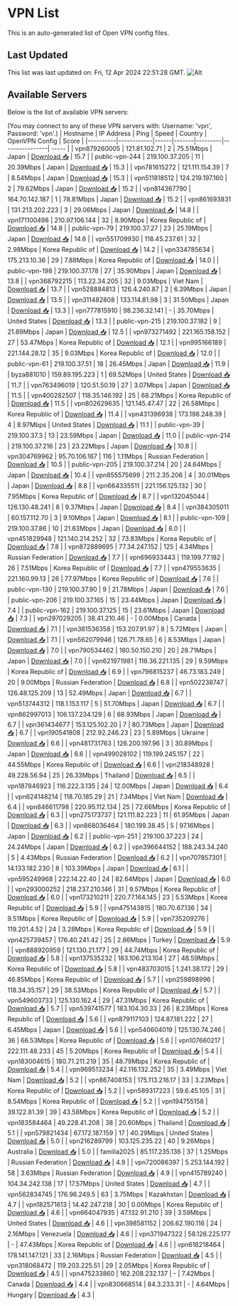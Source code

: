 # VPN List

This is an auto-generated list of Open VPN config files.

## Last Updated

This list was last updated on: Fri, 12 Apr 2024 22:51:28 GMT.
![Alt](https://repobeats.axiom.co/api/embed/186b98318ef1479477931607c1ad7d823f12451f.svg "Repobeats analytics image")

## Available Servers

Below is the list of available VPN servers:

(You may connect to any of these VPN servers with: Username: 'vpn', Password: 'vpn'.)
| Hostname | IP Address | Ping | Speed | Country | OpenVPN Config | Score |
|----------|------------|------|-------|---------|----------------| ----- |
| vpn879260005 | 121.81.102.71 | 2 | 75.51Mbps | Japan | [Download 📥](./configs/server_0_JP.ovpn) | 15.7 |
| public-vpn-244 | 219.100.37.205 | 11 | 20.39Mbps | Japan | [Download 📥](./configs/server_1_JP.ovpn) | 15.3 |
| vpn781615272 | 121.111.154.39 | 7 | 8.54Mbps | Japan | [Download 📥](./configs/server_2_JP.ovpn) | 15.3 |
| vpn511818512 | 124.219.197.160 | 2 | 79.62Mbps | Japan | [Download 📥](./configs/server_3_JP.ovpn) | 15.2 |
| vpn814367790 | 164.70.142.187 | 1 | 78.81Mbps | Japan | [Download 📥](./configs/server_4_JP.ovpn) | 15.2 |
| vpn861693831 | 131.213.202.223 | 3 | 29.06Mbps | Japan | [Download 📥](./configs/server_5_JP.ovpn) | 14.8 |
| vpn171100498 | 210.97.106.144 | 32 | 8.90Mbps | Korea Republic of | [Download 📥](./configs/server_6_KR.ovpn) | 14.8 |
| public-vpn-79 | 219.100.37.27 | 23 | 25.19Mbps | Japan | [Download 📥](./configs/server_7_JP.ovpn) | 14.6 |
| vpn551709930 | 118.45.237.61 | 32 | 2.98Mbps | Korea Republic of | [Download 📥](./configs/server_8_KR.ovpn) | 14.2 |
| vpn334785634 | 175.213.10.36 | 29 | 7.88Mbps | Korea Republic of | [Download 📥](./configs/server_9_KR.ovpn) | 14.0 |
| public-vpn-198 | 219.100.37.178 | 27 | 35.90Mbps | Japan | [Download 📥](./configs/server_10_JP.ovpn) | 13.8 |
| vpn368792215 | 113.22.34.205 | 32 | 9.03Mbps | Viet Nam | [Download 📥](./configs/server_11_VN.ovpn) | 13.7 |
| vpn528884813 | 126.4.240.87 | 2 | 6.39Mbps | Japan | [Download 📥](./configs/server_12_JP.ovpn) | 13.5 |
| vpn311482808 | 133.114.81.98 | 3 | 31.50Mbps | Japan | [Download 📥](./configs/server_13_JP.ovpn) | 13.3 |
| vpn777815910 | 98.236.32.141 | - | 35.70Mbps | United States | [Download 📥](./configs/server_14_US.ovpn) | 13.3 |
| public-vpn-215 | 219.100.37.182 | 9 | 21.89Mbps | Japan | [Download 📥](./configs/server_15_JP.ovpn) | 12.5 |
| vpn973271492 | 221.165.158.152 | 27 | 53.47Mbps | Korea Republic of | [Download 📥](./configs/server_16_KR.ovpn) | 12.1 |
| vpn995166189 | 221.144.28.12 | 35 | 9.03Mbps | Korea Republic of | [Download 📥](./configs/server_17_KR.ovpn) | 12.0 |
| public-vpn-61 | 219.100.37.51 | 18 | 26.45Mbps | Japan | [Download 📥](./configs/server_18_JP.ovpn) | 11.9 |
| byza881010 | 159.89.195.223 | 1 | 69.52Mbps | United States | [Download 📥](./configs/server_19_US.ovpn) | 11.7 |
| vpn763496019 | 120.51.50.19 | 27 | 3.07Mbps | Japan | [Download 📥](./configs/server_20_JP.ovpn) | 11.5 |
| vpn400282507 | 118.35.146.192 | 25 | 68.21Mbps | Korea Republic of | [Download 📥](./configs/server_21_KR.ovpn) | 11.5 |
| vpn802629635 | 121.145.47.47 | 22 | 26.58Mbps | Korea Republic of | [Download 📥](./configs/server_22_KR.ovpn) | 11.4 |
| vpn431396938 | 173.198.248.39 | 4 | 8.97Mbps | United States | [Download 📥](./configs/server_23_US.ovpn) | 11.1 |
| public-vpn-39 | 219.100.37.3 | 13 | 23.59Mbps | Japan | [Download 📥](./configs/server_24_JP.ovpn) | 11.0 |
| public-vpn-214 | 219.100.37.216 | 23 | 23.22Mbps | Japan | [Download 📥](./configs/server_25_JP.ovpn) | 10.8 |
| vpn304769962 | 95.70.106.167 | 116 | 1.11Mbps | Russian Federation | [Download 📥](./configs/server_26_RU.ovpn) | 10.5 |
| public-vpn-205 | 219.100.37.214 | 20 | 24.64Mbps | Japan | [Download 📥](./configs/server_27_JP.ovpn) | 10.4 |
| vpn855575699 | 211.2.35.206 | 4 | 30.01Mbps | Japan | [Download 📥](./configs/server_28_JP.ovpn) | 8.8 |
| vpn664335511 | 221.156.125.132 | 30 | 7.95Mbps | Korea Republic of | [Download 📥](./configs/server_29_KR.ovpn) | 8.7 |
| vpn132045044 | 126.130.48.241 | 8 | 9.37Mbps | Japan | [Download 📥](./configs/server_30_JP.ovpn) | 8.4 |
| vpn384305011 | 60.157.112.70 | 3 | 9.10Mbps | Japan | [Download 📥](./configs/server_31_JP.ovpn) | 8.1 |
| public-vpn-109 | 219.100.37.86 | 10 | 21.63Mbps | Japan | [Download 📥](./configs/server_32_JP.ovpn) | 8.0 |
| vpn451829948 | 121.140.214.252 | 32 | 73.83Mbps | Korea Republic of | [Download 📥](./configs/server_33_KR.ovpn) | 7.8 |
| vpn872889695 | 77.34.247.152 | 125 | 4.34Mbps | Russian Federation | [Download 📥](./configs/server_34_RU.ovpn) | 7.7 |
| vpn696933443 | 119.199.77.182 | 26 | 7.51Mbps | Korea Republic of | [Download 📥](./configs/server_35_KR.ovpn) | 7.7 |
| vpn479553635 | 221.160.99.13 | 26 | 77.97Mbps | Korea Republic of | [Download 📥](./configs/server_36_KR.ovpn) | 7.6 |
| public-vpn-130 | 219.100.37.90 | 9 | 21.78Mbps | Japan | [Download 📥](./configs/server_37_JP.ovpn) | 7.6 |
| public-vpn-206 | 219.100.37.165 | 15 | 23.44Mbps | Japan | [Download 📥](./configs/server_38_JP.ovpn) | 7.4 |
| public-vpn-162 | 219.100.37.125 | 15 | 23.61Mbps | Japan | [Download 📥](./configs/server_39_JP.ovpn) | 7.3 |
| vpn297029205 | 38.41.210.46 | - | 0.00Mbps | Canada | [Download 📥](./configs/server_40_CA.ovpn) | 7.1 |
| vpn381536358 | 153.207.91.97 | 8 | 5.72Mbps | Japan | [Download 📥](./configs/server_41_JP.ovpn) | 7.1 |
| vpn562079946 | 126.71.78.65 | 6 | 8.53Mbps | Japan | [Download 📥](./configs/server_42_JP.ovpn) | 7.0 |
| vpn790534462 | 180.50.150.210 | 20 | 28.71Mbps | Japan | [Download 📥](./configs/server_43_JP.ovpn) | 7.0 |
| vpn621971981 | 118.36.221.135 | 29 | 9.59Mbps | Korea Republic of | [Download 📥](./configs/server_44_KR.ovpn) | 6.9 |
| vpn796815237 | 46.73.183.249 | 20 | 9.00Mbps | Russian Federation | [Download 📥](./configs/server_45_RU.ovpn) | 6.8 |
| vpn502238747 | 126.48.125.209 | 13 | 52.49Mbps | Japan | [Download 📥](./configs/server_46_JP.ovpn) | 6.7 |
| vpn513744312 | 118.1.153.117 | 5 | 51.70Mbps | Japan | [Download 📥](./configs/server_47_JP.ovpn) | 6.7 |
| vpn862997013 | 106.137.234.129 | 6 | 68.93Mbps | Japan | [Download 📥](./configs/server_48_JP.ovpn) | 6.7 |
| vpn361434677 | 153.125.102.20 | 7 | 80.73Mbps | Japan | [Download 📥](./configs/server_49_JP.ovpn) | 6.7 |
| vpn190541808 | 212.92.246.23 | 23 | 5.89Mbps | Ukraine | [Download 📥](./configs/server_50_UA.ovpn) | 6.6 |
| vpn481731763 | 126.200.197.96 | 3 | 30.89Mbps | Japan | [Download 📥](./configs/server_51_JP.ovpn) | 6.6 |
| vpn499028102 | 119.199.245.157 | 22 | 44.55Mbps | Korea Republic of | [Download 📥](./configs/server_52_KR.ovpn) | 6.6 |
| vpn218348928 | 49.228.56.94 | 25 | 26.33Mbps | Thailand | [Download 📥](./configs/server_53_TH.ovpn) | 6.5 |
| vpn187846923 | 116.222.3.135 | 24 | 12.00Mbps | Japan | [Download 📥](./configs/server_54_JP.ovpn) | 6.4 |
| vpn624148214 | 118.70.185.29 | 21 | 7.34Mbps | Viet Nam | [Download 📥](./configs/server_55_VN.ovpn) | 6.4 |
| vpn846611798 | 220.95.112.134 | 25 | 72.66Mbps | Korea Republic of | [Download 📥](./configs/server_56_KR.ovpn) | 6.3 |
| vpn275173737 | 121.111.82.223 | 11 | 61.95Mbps | Japan | [Download 📥](./configs/server_57_JP.ovpn) | 6.3 |
| vpn868036464 | 180.199.38.45 | 5 | 97.16Mbps | Japan | [Download 📥](./configs/server_58_JP.ovpn) | 6.2 |
| public-vpn-251 | 219.100.37.223 | 24 | 24.24Mbps | Japan | [Download 📥](./configs/server_59_JP.ovpn) | 6.2 |
| vpn396644152 | 188.243.34.240 | 5 | 4.43Mbps | Russian Federation | [Download 📥](./configs/server_60_RU.ovpn) | 6.2 |
| vpn707857301 | 14.133.182.230 | 8 | 103.39Mbps | Japan | [Download 📥](./configs/server_61_JP.ovpn) | 6.1 |
| vpn595249968 | 222.14.22.40 | 24 | 82.64Mbps | Japan | [Download 📥](./configs/server_62_JP.ovpn) | 6.0 |
| vpn293000252 | 218.237.210.146 | 31 | 9.57Mbps | Korea Republic of | [Download 📥](./configs/server_63_KR.ovpn) | 6.0 |
| vpn173210211 | 220.77.164.145 | 23 | 5.53Mbps | Korea Republic of | [Download 📥](./configs/server_64_KR.ovpn) | 5.9 |
| vpn475143815 | 180.70.67.136 | 34 | 9.51Mbps | Korea Republic of | [Download 📥](./configs/server_65_KR.ovpn) | 5.9 |
| vpn735209276 | 119.201.4.52 | 24 | 3.28Mbps | Korea Republic of | [Download 📥](./configs/server_66_KR.ovpn) | 5.9 |
| vpn425739457 | 176.40.241.42 | 25 | 2.86Mbps | Turkey | [Download 📥](./configs/server_67_TR.ovpn) | 5.9 |
| vpn888920959 | 121.130.21.177 | 29 | 44.74Mbps | Korea Republic of | [Download 📥](./configs/server_68_KR.ovpn) | 5.8 |
| vpn137535232 | 183.106.213.104 | 27 | 48.59Mbps | Korea Republic of | [Download 📥](./configs/server_69_KR.ovpn) | 5.8 |
| vpn483703015 | 1.241.38.172 | 29 | 46.85Mbps | Korea Republic of | [Download 📥](./configs/server_70_KR.ovpn) | 5.7 |
| vpn259898996 | 118.34.35.157 | 29 | 38.53Mbps | Korea Republic of | [Download 📥](./configs/server_71_KR.ovpn) | 5.7 |
| vpn549603733 | 125.130.162.4 | 29 | 47.31Mbps | Korea Republic of | [Download 📥](./configs/server_72_KR.ovpn) | 5.7 |
| vpn539741577 | 183.104.30.33 | 26 | 8.23Mbps | Korea Republic of | [Download 📥](./configs/server_73_KR.ovpn) | 5.6 |
| vpn879117103 | 124.87.181.222 | 27 | 6.45Mbps | Japan | [Download 📥](./configs/server_74_JP.ovpn) | 5.6 |
| vpn540604019 | 125.130.74.246 | 36 | 66.53Mbps | Korea Republic of | [Download 📥](./configs/server_75_KR.ovpn) | 5.6 |
| vpn107660217 | 222.111.48.233 | 45 | 5.20Mbps | Korea Republic of | [Download 📥](./configs/server_76_KR.ovpn) | 5.4 |
| vpn183004615 | 180.71.211.219 | 35 | 48.79Mbps | Korea Republic of | [Download 📥](./configs/server_77_KR.ovpn) | 5.4 |
| vpn969513234 | 42.116.132.252 | 35 | 3.49Mbps | Viet Nam | [Download 📥](./configs/server_78_VN.ovpn) | 5.2 |
| vpn867408153 | 175.113.216.17 | 33 | 3.23Mbps | Korea Republic of | [Download 📥](./configs/server_79_KR.ovpn) | 5.2 |
| vpn589317223 | 59.6.45.105 | 31 | 8.54Mbps | Korea Republic of | [Download 📥](./configs/server_80_KR.ovpn) | 5.2 |
| vpn194755158 | 39.122.81.39 | 39 | 43.58Mbps | Korea Republic of | [Download 📥](./configs/server_81_KR.ovpn) | 5.2 |
| vpn183584464 | 49.228.41.208 | 38 | 20.60Mbps | Thailand | [Download 📥](./configs/server_82_TH.ovpn) | 5.1 |
| vpn579821434 | 67.172.187.159 | 17 | 40.29Mbps | United States | [Download 📥](./configs/server_83_US.ovpn) | 5.0 |
| vpn216289799 | 103.125.235.22 | 40 | 9.26Mbps | Australia | [Download 📥](./configs/server_84_AU.ovpn) | 5.0 |
| familia2025 | 85.117.235.136 | 37 | 1.25Mbps | Russian Federation | [Download 📥](./configs/server_85_RU.ovpn) | 4.9 |
| vpn720086397 | 5.253.144.192 | 58 | 3.63Mbps | Russian Federation | [Download 📥](./configs/server_86_RU.ovpn) | 4.9 |
| vpn415789240 | 104.34.242.138 | 17 | 17.57Mbps | United States | [Download 📥](./configs/server_87_US.ovpn) | 4.7 |
| vpn562834745 | 176.96.249.5 | 63 | 3.75Mbps | Kazakhstan | [Download 📥](./configs/server_88_KZ.ovpn) | 4.7 |
| vpn182571613 | 14.42.247.218 | 30 | 0.00Mbps | Korea Republic of | [Download 📥](./configs/server_89_KR.ovpn) | 4.6 |
| vpn664047935 | 47.132.91.210 | 39 | 3.59Mbps | United States | [Download 📥](./configs/server_90_US.ovpn) | 4.6 |
| vpn398581152 | 206.62.190.116 | 24 | 2.16Mbps | Venezuela | [Download 📥](./configs/server_91_VE.ovpn) | 4.6 |
| vpn371947322 | 58.126.225.177 | - | 47.43Mbps | Korea Republic of | [Download 📥](./configs/server_92_KR.ovpn) | 4.6 |
| vpn618218464 | 178.141.147.121 | 33 | 2.16Mbps | Russian Federation | [Download 📥](./configs/server_93_RU.ovpn) | 4.5 |
| vpn318068472 | 119.203.225.51 | 29 | 2.05Mbps | Korea Republic of | [Download 📥](./configs/server_94_KR.ovpn) | 4.5 |
| vpn475233860 | 162.208.232.137 | - | 7.42Mbps | Canada | [Download 📥](./configs/server_95_CA.ovpn) | 4.4 |
| vpn830668514 | 84.3.233.31 | - | 4.64Mbps | Hungary | [Download 📥](./configs/server_96_HU.ovpn) | 4.3 |
